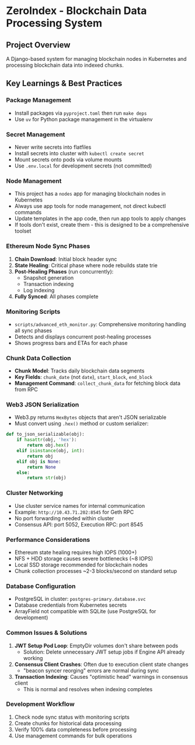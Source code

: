 # ZeroIndex - Blockchain Data Processing System

## Project Overview
A Django-based system for managing blockchain nodes in Kubernetes and processing blockchain data into indexed chunks.

## Key Learnings & Best Practices

### Package Management
- Install packages via `pyproject.toml` then run `make deps`
- Use `uv` for Python package management in the virtualenv

### Secret Management
- Never write secrets into flatfiles
- Install secrets into cluster with `kubectl create secret`
- Mount secrets onto pods via volume mounts
- Use `.env.local` for development secrets (not committed)

### Node Management
- This project has a `nodes` app for managing blockchain nodes in Kubernetes
- Always use app tools for node management, not direct kubectl commands
- Update templates in the app code, then run app tools to apply changes
- If tools don't exist, create them - this is designed to be a comprehensive toolset

### Ethereum Node Sync Phases
1. **Chain Download**: Initial block header sync
2. **State Healing**: Critical phase where node rebuilds state trie
3. **Post-Healing Phases** (run concurrently):
   - Snapshot generation
   - Transaction indexing  
   - Log indexing
4. **Fully Synced**: All phases complete

### Monitoring Scripts
- `scripts/advanced_eth_monitor.py`: Comprehensive monitoring handling all sync phases
- Detects and displays concurrent post-healing processes
- Shows progress bars and ETAs for each phase

### Chunk Data Collection
- **Chunk Model**: Tracks daily blockchain data segments
- **Key Fields**: `chunk_date` (not `date`), `start_block`, `end_block`
- **Management Command**: `collect_chunk_data` for fetching block data from RPC

### Web3 JSON Serialization
- Web3.py returns `HexBytes` objects that aren't JSON serializable
- Must convert using `.hex()` method or custom serializer:
```python
def to_json_serializable(obj):
    if hasattr(obj, 'hex'):
        return obj.hex()
    elif isinstance(obj, int):
        return obj
    elif obj is None:
        return None
    else:
        return str(obj)
```

### Cluster Networking
- Use cluster service names for internal communication
- Example: `http://10.43.71.202:8545` for Geth RPC
- No port forwarding needed within cluster
- Consensus API: port 5052, Execution RPC: port 8545

### Performance Considerations
- Ethereum state healing requires high IOPS (1000+)
- NFS + HDD storage causes severe bottlenecks (~8 IOPS)
- Local SSD storage recommended for blockchain nodes
- Chunk collection processes ~2-3 blocks/second on standard setup

### Database Configuration
- PostgreSQL in cluster: `postgres-primary.database.svc`
- Database credentials from Kubernetes secrets
- ArrayField not compatible with SQLite (use PostgreSQL for development)

### Common Issues & Solutions
1. **JWT Setup Pod Loop**: EmptyDir volumes don't share between pods
   - Solution: Delete unnecessary JWT setup jobs if Engine API already working
2. **Consensus Client Crashes**: Often due to execution client state changes
   - "beacon syncer reorging" errors are normal during sync
3. **Transaction Indexing**: Causes "optimistic head" warnings in consensus client
   - This is normal and resolves when indexing completes

### Development Workflow
1. Check node sync status with monitoring scripts
2. Create chunks for historical data processing
3. Verify 100% data completeness before processing
4. Use management commands for bulk operations